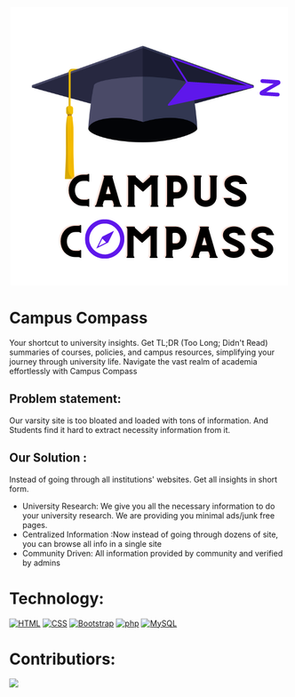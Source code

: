 <div align="center"> <img src="logo.png"></div>

# Campus Compass 

Your shortcut to university insights. Get TL;DR (Too Long; Didn't Read) summaries of courses, policies, and campus resources, simplifying your journey through university life. Navigate the vast realm of academia effortlessly with Campus Compass

## Problem statement: 

Our varsity site is too bloated and loaded with tons of information. And Students find it hard to extract necessity information from it. 

## Our Solution : 

Instead of going through all institutions' websites. Get all insights in short form. 

- University Research: We give you all the necessary information to do your university research. We are providing you minimal ads/junk free pages.   
- Centralized Information :Now instead of going through dozens of site, you can browse all info in a single site
- Community Driven: All information provided by community and verified by admins

#  Technology:
  <a href="https://github.com/search?q=user%3ADenverCoder1+language%3Ahtml"><img alt="HTML" src="https://img.shields.io/badge/HTML-E34F26.svg?logo=html5&logoColor=white"></a>
    <a href="https://github.com/search?q=user%3ADenverCoder1+language%3Acss"><img alt="CSS" src="https://img.shields.io/badge/CSS-1572B6.svg?logo=css3&logoColor=white"></a>
 <a href="#"><img alt="Bootstrap" src="https://img.shields.io/badge/Bootstrap-7952B3.svg?logo=bootstrap&logoColor=white"></a>
 <a href="#"><img alt="php" src="https://img.shields.io/badge/php-7992B3.svg?logo=php&logoColor=white"></a>
  <a href="#"><img alt="MySQL" src="https://img.shields.io/badge/mysql-FFF0000.svg?logo=mysql&logoColor=white"></a>


# Contributiors:
<a href="https://github.com/progtheta/CampusCompass/graphs/contributors">
  <img src="https://contrib.rocks/image?repo=progtheta/CampusCompass" />
</a>


